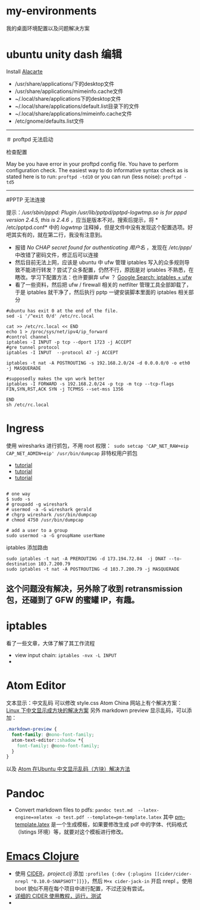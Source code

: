 # my-environments
我的桌面环境配置以及问题解决方案

# ubuntu unity dash 编辑
Install [Alacarte](apt:alacarte)

- /usr/share/applications/下的desktop文件
- /usr/share/applications/mimeinfo.cache文件
- ~/.local/share/applications下的desktop文件
- ~/.local/share/applications/default.list目录下的文件
- ~/.local/share/applications/mimeinfo.cache文件
- /etc/gnome/defaults.list文件

-----
＃ proftpd 无法启动

检查配置

May be you have error in your proftpd config file. You have to perform configuration check. The easiest way to do informative syntax check as is stated here is to run:
`proftpd -td10`
or you can run (less noise):
`proftpd -td5`

---

#PPTP 无法连接

提示：*/usr/sbin/pppd: Plugin /usr/lib/pptpd/pptpd-logwtmp.so is for pppd version 2.4.5, this is 2.4.6* ，应当是版本不对。搜索后提示，将 * /etc/pptpd.conf* 中的 *logwtmp* 注释掉，但是文件中没有发现这个配置选项。好吧其实有的，就在第二行，我没有注意到。
   - 报错 *No CHAP secret found for authenticating 用户名* ，发现在 */etc/ppp/* 中改错了密码文件，修正后可以连接
   - 然后目前无法上网，应该是 ubuntu 中 ufw 管理 iptables 写入的众多规则导致不能进行转发？尝试了众多配置，仍然不行，原因是对 iptables 不熟悉，在瞎改。学习下配置方法：也许要摒弃 ufw ？ [Google Search: iptables + ufw](https://www.google.com.hk/#safe=strict&q=iptables++ufw)
   - 看了一些资料，然后把 ufw / firewall 相关的 netfilter 管理工具全部卸载了，于是 iptables 就干净了，然后执行 pptp 一键安装脚本里面的 iptables 相关部分
```shell
#ubuntu has exit 0 at the end of the file.
sed -i '/^exit 0/d' /etc/rc.local

cat >> /etc/rc.local << END
echo 1 > /proc/sys/net/ipv4/ip_forward
#control channel
iptables -I INPUT -p tcp --dport 1723 -j ACCEPT
#gre tunnel protocol
iptables -I INPUT  --protocol 47 -j ACCEPT

iptables -t nat -A POSTROUTING -s 192.168.2.0/24 -d 0.0.0.0/0 -o eth0 -j MASQUERADE

#supposedly makes the vpn work better
iptables -I FORWARD -s 192.168.2.0/24 -p tcp -m tcp --tcp-flags FIN,SYN,RST,ACK SYN -j TCPMSS --set-mss 1356

END
sh /etc/rc.local
```
# Ingress
使用 wiresharks 进行抓包，不用 root 权限：` sudo setcap 'CAP_NET_RAW+eip CAP_NET_ADMIN+eip' /usr/bin/dumpcap`
非特权用户抓包 
- [tutorial](http://packetlife.net/blog/2010/mar/19/sniffing-wireshark-non-root-user/)
- [tutorial](https://blog.wireshark.org/2010/02/running-wireshark-as-you/)
- [tutorial](http://superuser.com/questions/319865/how-to-set-up-wireshark-to-run-without-root-on-debian)
```shell

# one way
$ sudo -s
# groupadd -g wireshark
# usermod -a -G wireshark gerald
# chgrp wireshark /usr/bin/dumpcap
# chmod 4750 /usr/bin/dumpcap

# add a user to a group
sudo usermod -a -G groupName userName
```
iptables 添加路由
```shell
sudo iptables -t nat -A PREROUTING -d 173.194.72.84  -j DNAT --to-destination 103.7.200.79
sudo iptables -t nat -A POSTROUTING -d 103.7.200.79 -j MASQUERADE
```

这个问题没有解决，另外除了收到 retransmission 包，还碰到了 GFW 的蜜罐 IP，有趣。
---

# iptables
看了一些文章，大体了解了其工作流程
- view input chain: `iptables -nvx -L INPUT`
- 

# Atom Editor
文本显示：中文乱码
可以修改 style.css
Atom China 网站上有个解决方案：[Linux 下中文显示成方块的解决方案](http://atom-china.org/t/linux/85)
另外 markdown preview 显示乱码，可以添加：
```css
.markdown-preview {
  font-family: @mono-font-family;
  atom-text-editor::shadow *{
    font-family: @mono-font-family;
  }
}
```
以及 [Atom 在Ubuntu 中文显示乱码（方块）解决方法](http://tikitoo.me/2015/07/23/ubuntu-atom-zh-display-squre/)

# Pandoc
- Convert markdown files to pdfs: `pandoc test.md  --latex-engine=xelatex -o test.pdf --template=pm-template.latex`
   其中 [pm-template.latex](https://gist.github.com/ceclinux/9116293) 是一个生成模板，如果要修改生成 pdf 中的字体、代码格式（lstings 环境）等，就要对这个模板进行修改。

# [Emacs Clojure](https://github.com/clojure-emacs)
- 使用 [CIDER](https://github.com/clojure-emacs/cider)，*project.clj* 添加 `:profiles {:dev {:plugins [[cider/cider-nrepl "0.10.0-SNAPSHOT"]]}}`，然后 `M+x cider-jack-in` 开启 nrepl 。使用 boot 貌似不用在每个项目中进行配置，不过还没有尝试。
- [详细的 CIDER 使用教程，运行，测试](http://clojure-doc.org/articles/tutorials/emacs.html)
-  
